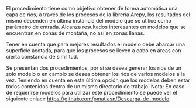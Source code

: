 El procedimiento tiene como objetivo obtener de forma automática una capa de ríos, a través de los procesos de la librería Arcpy, los resultados del mismo dependen en última instancia del modelo que se utilice como parámetro de entrada. Alcanza resultados interesantes en modelos que se encuentran en zonas de montaña, no así en zonas llanas.

Tener en cuenta que para mejores resultados el modelo debe abarcar una superficie acotada, para que los procesos se lleven a cabo en áreas con cierta constancia de similitud.

Se presentan dos procedimientos, por si se desea generar los ríos de un solo modelo o en cambio se desea obtener los ríos de varios modelos a la vez. Teniendo en cuenta en esta última opción que los modelos deben estar todos contenidos dentro de un mismo directorio de trabajo.
Nota: En caso de requerirse modelos para utilizar este procedimiento se puede ver el siguiente enlace https://github.com/pmatiasn/Descarga-de-modelo
